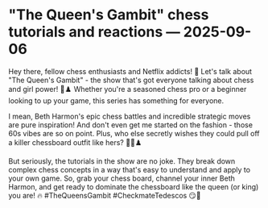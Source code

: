 # "The Queen's Gambit" chess tutorials and reactions — 2025-09-06

Hey there, fellow chess enthusiasts and Netflix addicts! 🌟 Let's talk about "The Queen's Gambit" - the show that's got everyone talking about chess and girl power! 🧠♟️ Whether you're a seasoned chess pro or a beginner looking to up your game, this series has something for everyone.

I mean, Beth Harmon's epic chess battles and incredible strategic moves are pure inspiration! And don't even get me started on the fashion - those 60s vibes are so on point. Plus, who else secretly wishes they could pull off a killer chessboard outfit like hers? 🙋‍♀️♟️

But seriously, the tutorials in the show are no joke. They break down complex chess concepts in a way that's easy to understand and apply to your own game. So, grab your chess board, channel your inner Beth Harmon, and get ready to dominate the chessboard like the queen (or king) you are! 🔥 #TheQueensGambit #CheckmateTedescos 😏👑